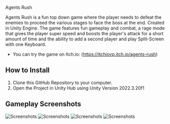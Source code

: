 Agents Rush 

Agents Rush is a fun top down game where the player needs to defeat the enemies to proceed the various stages to face the boss at the end. Created in Unity Engine. The game features fun gameplay and combat, a rage mode that gives the player super speed and boosts the player's attack for a short amount of time and the ability to add a second player and play Split-Screen with one Keyboard.
-  You can try the game on Itch.io: (https://itchiovp.itch.io/agents-rush)
## How to Install
1. Clone this GitHub Repository to your computer.
2. Open the Project in Unity Hub using Unity Version 2022.3.20f1

## Gameplay Screenshots
![Screenshots](https://img.itch.zone/aW1hZ2UvMjUwOTc4NC8xNDkxNjEwNy5wbmc=/original/EA5iU5.png)
![Screenshots](https://img.itch.zone/aW1hZ2UvMjUwOTc4NC8xNDkxNjEwNi5wbmc=/original/HUGSTX.png)
![Screenshots](https://img.itch.zone/aW1hZ2UvMjUwOTc4NC8xNDkxNjEwOC5wbmc=/original/3a5qRN.png)
![Screenshots](https://img.itch.zone/aW1hZ2UvMjUwOTc4NC8xNDkxNjExMC5wbmc=/original/xBpQzn.png)


